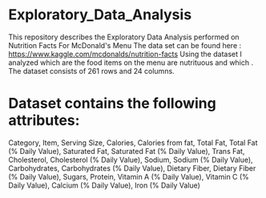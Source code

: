 # Exploratory_Data_Analysis
This repository describes the Exploratory Data Analysis performed on Nutrition Facts For McDonald's Menu
The data set can be found here : https://www.kaggle.com/mcdonalds/nutrition-facts Using the dataset I analyzed which are the food items on the menu are nutrituous and which . The dataset consists of 261 rows and 24 columns. 

# Dataset contains the following attributes:
Category, Item, Serving Size, Calories, Calories from fat, Total Fat, Total Fat (% Daily Value), Saturated Fat, Saturated Fat (% Daily Value), Trans Fat, Cholesterol, Cholesterol (% Daily Value), Sodium, Sodium (% Daily Value), Carbohydrates, Carbohydrates (% Daily Value), Dietary Fiber, Dietary Fiber (% Daily Value), Sugars, Protein, Vitamin A (% Daily Value), Vitamin C (% Daily Value), Calcium (% Daily Value), Iron (% Daily Value)
